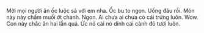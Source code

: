 Mời mọi người ăn ốc luộc sả với em nha. Ốc bu to ngon.
Uống đâu rồi.
Món này này chấm muối ớt chanh.
Ngon.
Ai chưa ai chưa có cái trứng luôn.
Wow.
Con này chắc ăn hai lần quá.
Ức nó cài nó dính cái cành đỏ tươi luôn.